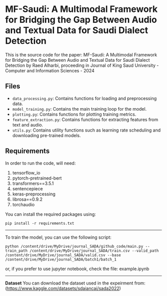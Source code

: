# MF-Saudi: A Multimodal Framework for Bridging the Gap Between Audio and Textual Data for Saudi Dialect Detection
This is the source code for the paper: MF-Saudi: A Multimodal Framework for Bridging the Gap Between Audio and Textual Data for Saudi Dialect Detection by Raed Alharbi, proceeding in Journal of King Saud University - Computer and Information Sciences - 2024 

## Files

- `data_processing.py`: Contains functions for loading and preprocessing data.
- `model_training.py`: Contains the main training loop for the model.
- `plotting.py`: Contains functions for plotting training metrics.
- `feature_extraction.py`: Contains functions for extracting features from text and audio.
- `utils.py`: Contains utility functions such as learning rate scheduling and downloading pre-trained models.

## Requirements

In order to run the code, will need:

1. tensorflow_io
2. pytorch-pretrained-bert
3. transformers==3.5.1
4. sentencepiece
5. keras-preprocessing
7. librosa==0.9.2
8. torchaudio

You can install the required packages using:
 ```
pip install -r requirements.txt
 ```
--------------------------------------------------
To train the model, you can use the following script:
 ```
python /content/drive/MyDrive/journal_SADA/github_code/main.py --train_path /content/drive/MyDrive/journal_SADA/train.csv --valid_path /content/drive/MyDrive/journal_SADA/valid.csv --base /content/drive/MyDrive/journal_SADA/batch1/batch_1
 ```

or, if you prefer to use jupyter notebook, check the file: example.ipynb

--------------------------------------------------
**Dataset**  You can download the dataset used in the expeirment from: (https://www.kaggle.com/datasets/sdaiancai/sada2022)


